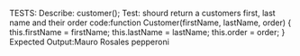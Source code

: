 TESTS:
Describe: customer();
Test: shourd return a customers first, last name and their order
code:function Customer(firstName, lastName, order) {
  this.firstName = firstName;
  this.lastName = lastName;
  this.order = order;
}
Expected Output:Mauro Rosales pepperoni